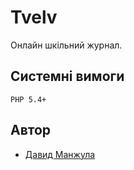 # Tvelv
Онлайн шкільний журнал.

## Системні вимоги
```
PHP 5.4+
```

## Автор

 * [Давид Манжула](http://blastorq.url.ph/about)
